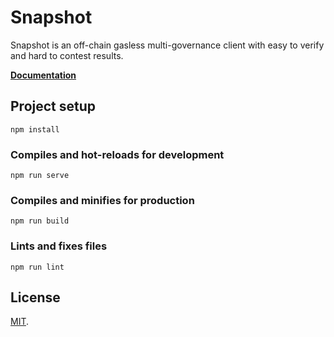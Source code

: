 # Snapshot

Snapshot is an off-chain gasless multi-governance client with easy to verify and hard to contest results. 

**[Documentation](https://docs.snapshot.org)**

## Project setup
```
npm install
```

### Compiles and hot-reloads for development
```
npm run serve
```

### Compiles and minifies for production
```
npm run build
```

### Lints and fixes files
```
npm run lint
```

## License

[MIT](LICENSE).
